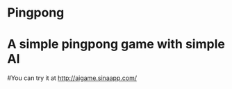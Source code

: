 Pingpong
========

A simple pingpong game with simple AI
=====
#You can try it at http://aigame.sinaapp.com/ 
